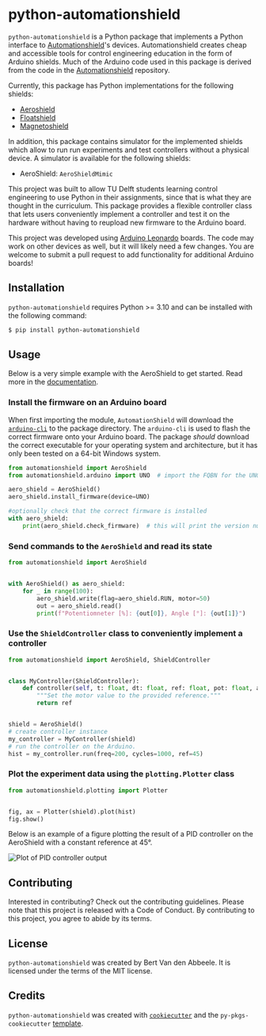 # python-automationshield

`python-automationshield` is a Python package that implements a Python interface to [Automationshield](https://github.com/gergelytakacs/AutomationShield)'s devices. Automationshield creates cheap and accessible tools for control engineering education in the form of Arduino shields. Much of the Arduino code used in this package is derived from the code in the [Automationshield](https://github.com/gergelytakacs/AutomationShield) repository.

Currently, this package has Python implementations for the following shields:

- [Aeroshield](https://github.com/gergelytakacs/AutomationShield/wiki/AeroShield)
- [Floatshield](https://github.com/gergelytakacs/AutomationShield/wiki/FloatShield)
- [Magnetoshield](https://github.com/gergelytakacs/AutomationShield/wiki/MagnetoShield)

In addition, this package contains simulator for the implemented shields which allow to run run experiments and test controllers without a physical device. A simulator is available for the following shields:

- AeroShield: `AeroShieldMimic`

This project was built to allow TU Delft students learning control engineering to use Python in their assignments, since that is what they are thought in the curriculum. This package provides a flexible controller class that lets users conveniently implement a controller and test it on the hardware without having to reupload new firmware to the Arduino board.

This project was developed using [Arduino Leonardo](https://docs.arduino.cc/hardware/leonardo/) boards. The code may work on other devices as well, but it will likely need a few changes. You are welcome to submit a pull request to add functionality for additional Arduino boards!

## Installation

`python-automationshield` requires Python >= 3.10 and can be installed with the following command:

```bash
$ pip install python-automationshield
```

## Usage

<!-- - TODO: basic basic example, live plot visuals. link to examples -->
Below is a very simple example with the AeroShield to get started. Read more in the [documentation](https://python-automationshield.readthedocs.io).

### Install the firmware on an Arduino board

When first importing the module, `AutomationShield` will download the [`arduino-cli`](https://arduino.github.io/arduino-cli/) to the package directory. The `arduino-cli` is used to flash the correct firmware onto your Arduino board. The package _should_ download the correct executable for your operating system and architecture, but it has only been tested on a 64-bit Windows system.

```python
from automationshield import AeroShield
from automationshield.arduino import UNO  # import the FQBN for the UNO from the arduino module

aero_shield = AeroShield()
aero_shield.install_firmware(device=UNO)

#optionally check that the correct firmware is installed
with aero_shield:
    print(aero_shield.check_firmware)  # this will print the version number of the Arduino code if the firmware is correct and throw an exception otherwise.
```

### Send commands to the `AeroShield` and read its state

```python
from automationshield import AeroShield


with AeroShield() as aero_shield:
    for _ in range(100):
        aero_shield.write(flag=aero_shield.RUN, motor=50)
        out = aero_shield.read()
        print(f"Potentiomneter [%]: {out[0]}, Angle [°]: {out[1]}")
```

### Use the `ShieldController` class to conveniently implement a controller

```python
from automationshield import AeroShield, ShieldController


class MyController(ShieldController):
    def controller(self, t: float, dt: float, ref: float, pot: float, angle: float) -> float:
        """Set the motor value to the provided reference."""
        return ref


shield = AeroShield()
# create controller instance
my_controller = MyController(shield)
# run the controller on the Arduino.
hist = my_controller.run(freq=200, cycles=1000, ref=45)
```

### Plot the experiment data using the `plotting.Plotter` class

```python
from automationshield.plotting import Plotter


fig, ax = Plotter(shield).plot(hist)
fig.show()
```

Below is an example of a figure plotting the result of a PID controller on the AeroShield with a constant reference at 45°.

![Plot of PID controller output](https://gitlab.com/mrtreasurer/python-automationshield/-/raw/main/docs/images/pid_controller_output.png)

## Contributing

Interested in contributing? Check out the contributing guidelines. Please note that this project is released with a Code of Conduct. By contributing to this project, you agree to abide by its terms.

## License

`python-automationshield` was created by Bert Van den Abbeele. It is licensed under the terms of the MIT license.

## Credits

`python-automationshield` was created with [`cookiecutter`](https://cookiecutter.readthedocs.io/en/latest/) and the `py-pkgs-cookiecutter` [template](https://github.com/py-pkgs/py-pkgs-cookiecutter).
